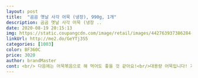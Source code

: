 ```yaml
---
layout: post 
title:  "곰곰 옛날 사각 어묵 (냉장), 990g, 1개" 
description: 곰곰 옛날 사각 어묵 (냉장 ..
date: 2020-08-19 20:15:13 
img: https://static.coupangcdn.com/image/retail/images/442763937386284-04143bd2-1ccb-40f4-9297-9d46cd4b4cb2.jpg 
linkUrl: http://me2.do/GeYTj3S5 
categories: [1003] 
color: BF360C 
price: 3020 
author: brandMaster 
cont: <br/> 다음에는 어묵볶음으로 해 먹어도 좋을 것 같아요!<br/>대용량 어묵입니다! 가성비 짱짱이에요.<br/> 어묵탕도 좋아하고떡볶이도 좋아해서 어묵을 정말 많이 먹는데, 고소하고 신선하니 맛있습니다.<br/> 소분해서 냉동해두고 어묵볶음을 만들고, 나머지는 해동하여 어묵탕을 끓였는데 정말 맛있었어요! 식감도 너무 물컹하지 않고 쫀득하니 좋고, 너무 짜지고 않고 싱겁지도 않고 적당한 맛으로 담백하니 아주 만족합니다.<br/><br/>떡볶이만들어먹거나 탕끓여먹으면좋을것같습니다<br/>비리지않고 담백합니다 양도 많고 신선하네요<br/>비릴까봐새로운 어묵을먹을때 항상걱정하는데<br/>사각으로 되어있어 나중엔 어묵꼬치도 만들 수 있고, 다양한 모양으로 자를 수 있어 다양한 요리에 응용이 가능한 것 같아요.<br/> 떡볶이에 어묵 왕창 넣을 수 있어서 너무 흐뭇하네요^^ 얆고 길게 썰어서 어묵볶음 해도 정말 꿀맛이에요!<br/>어느 음식에도 넣어 먹기 좋네요<br/>어묵좋아하지않는분도 가볍게드실수있습니다<br/>우선적으로는 양이 많아서 상당히 만족스럽습니다!<br/>저희는 떡볶이로 해 먹었는데 식감도 좋고 맛있습니다.<br/><br/> 
---
```

 